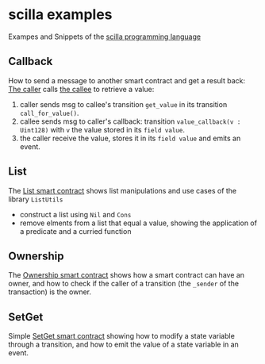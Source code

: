 # scilla examples

Exampes and Snippets of the [scilla programming language](https://scilla.readthedocs.io/en/latest/) 

## Callback
How to send a message to another smart contract and get a result back:
[The caller](./contracts/Caller.scilla) calls [the callee](./contracts/Callee.scilla) to retrieve a value:
1) caller sends msg to callee's transition `get_value` in its transition `call_for_value()`.
2) callee sends msg to caller's callback: transition `value_callback(v : Uint128)` with `v` the value stored in its `field value`.
3) the caller receive the value, stores it in its `field value` and emits an event.

## List
The [List smart contract](./contracts/List.scilla) shows list manipulations and use cases of the library `ListUtils`
- construct a list using `Nil` and `Cons`
- remove elments from a list that equal a value, showing the application of a predicate and a curried function


## Ownership
The [Ownership smart contract](./contracts/Ownership.scilla) shows how a smart contract can have an owner, and how to check if the caller of a transition (the `_sender` of the transaction) is the owner.

## SetGet
Simple [SetGet smart contract](./contracts/SetGet.scilla) showing how to modify a state variable through a transition, and how to emit the value of a state variable in an event.

